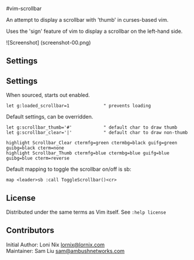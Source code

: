#vim-scrollbar

An attempt to display a scrollbar with 'thumb' in curses-based vim.

Uses the 'sign' feature of vim to display a scrollbar on the left-hand side.

![Screenshot]
(screenshot-00.png)

## Settings

## Settings

When sourced, starts out enabled.

    let g:loaded_scrollbar=1             " prevents loading

Default settings, can be overridden.

    let g:scrollbar_thumb='#'            " default char to draw thumb
    let g:scrollbar_clear='|'            " default char to draw non-thumb

    highlight Scrollbar_Clear ctermfg=green ctermbg=black guifg=green guibg=black cterm=none
    highlight Scrollbar_Thumb ctermfg=blue ctermbg=blue guifg=blue guibg=blue cterm=reverse

Default mapping to toggle the scrollbar on/off is <leader>sb:

    map <leader>sb :call ToggleScrollbar()<cr>

## License
Distributed under the same terms as Vim itself. See `:help license`

## Contributors
Initial Author: Loni Nix <lornix@lornix.com>  
Maintainer: Sam Liu <sam@ambushnetworks.com>
